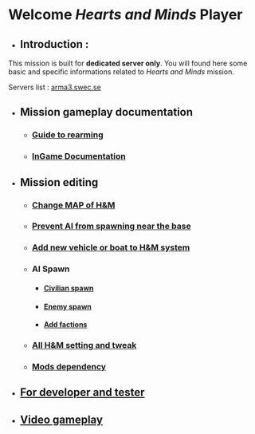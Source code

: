 # Welcome _Hearts and Minds_ Player

* ## Introduction :
This mission is built for **dedicated server only**. You will found here some basic and specific informations related to _Hearts and Minds_ mission.

Servers list : [arma3.swec.se](https://arma3.swec.se/server/list?mquery=hearts+and+minds)

* ## Mission gameplay documentation
	* ### [Guide to rearming](https://http://vdauphin.github.io/HeartsAndMinds/Guide-to-rearming)
	* ### [InGame Documentation](https://http://vdauphin.github.io/HeartsAndMinds/InGame-documentation)
* ## Mission editing
	* ### [Change MAP of H&M](https://http://vdauphin.github.io/HeartsAndMinds/Change-MAP-of-Hearts-and-Minds)
	* ### [Prevent AI from spawning near the base](https://http://vdauphin.github.io/HeartsAndMinds/Prevent-AI-from-spawning-near-the-base)
	* ### [Add new vehicle or boat to H&M system](https://http://vdauphin.github.io/HeartsAndMinds/Add-vehicle-or-boat-to-H&M-system)
	* ### AI Spawn
		* #### [Civilian spawn](https://http://vdauphin.github.io/HeartsAndMinds/Tweak-civilian-spawn-in-town)
		* #### [Enemy spawn](https://http://vdauphin.github.io/HeartsAndMinds/Enemy-spawn)
		* #### [Add factions](https://http://vdauphin.github.io/HeartsAndMinds/Add-factions)
	* ### [All H&M setting and tweak](https://http://vdauphin.github.io/HeartsAndMinds/All-H&M-setting-and-tweak)
	* ### [Mods dependency](https://http://vdauphin.github.io/HeartsAndMinds/Mods-dependency)
* ## [For developer and tester](https://http://vdauphin.github.io/HeartsAndMinds/For-developer-and-tester)
* ## [Video gameplay](https://http://vdauphin.github.io/HeartsAndMinds/Video-gameplay)